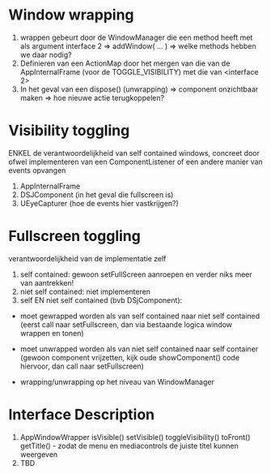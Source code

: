# Window wrapping #
  1. wrappen gebeurt door de WindowManager die een method heeft met als argument interface 2 => addWindow( ... ) => welke methods hebben we daar nodig?
  1. Definieren van een ActionMap door het mergen van die van de AppInternalFrame (voor de TOGGLE\_VISIBILITY) met die van <interface 2>
  1. In het geval van een dispose() (unwrapping) => component onzichtbaar maken => hoe nieuwe actie terugkoppelen?

# Visibility toggling #
ENKEL de verantwoordelijkheid van self contained windows, concreet door ofwel implementeren van een ComponentListener of een andere manier van events opvangen

  1. AppInternalFrame
  1. DSJComponent (in het geval die fullscreen is)
  1. UEyeCapturer (hoe de events hier vastkrijgen?)

# Fullscreen toggling #
verantwoordelijkheid van de implementatie zelf

  1. self contained: gewoon setFullScreen aanroepen en verder niks meer van aantrekken!
  1. niet self contained: niet implementeren
  1. self EN niet self contained (bvb DSjComponent):

  * moet gewrapped worden als van self contained naar niet self contained (eerst call naar setFullscreen, dan via bestaande logica window wrappen en tonen)

  * moet unwrapped worden als van niet self contained naar self container (gewoon component vrijzetten, kijk oude showComponent() code hiervoor, dan call naar setFullscreen)

  * wrapping/unwrapping op het niveau van WindowManager

# Interface Description #
  1. AppWindowWrapper
isVisible()
setVisible()
toggleVisibility()
toFront()
getTitle() - zodat de menu en mediacontrols de juiste titel kunnen weergeven
  1. TBD